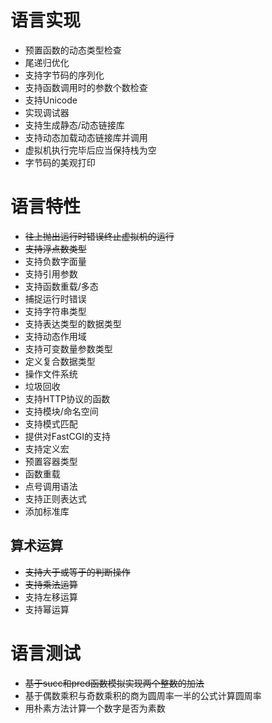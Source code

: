 # 语言实现

* 预置函数的动态类型检查
* 尾递归优化
* 支持字节码的序列化
* 支持函数调用时的参数个数检查
* 支持Unicode
* 实现调试器
* 支持生成静态/动态链接库
* 支持动态加载动态链接库并调用
* 虚拟机执行完毕后应当保持栈为空
* 字节码的美观打印

# 语言特性

* <del>往上抛出运行时错误终止虚拟机的运行</del>
* <del>支持浮点数类型</del>
* 支持负数字面量
* 支持引用参数
* 支持函数重载/多态
* 捕捉运行时错误
* 支持字符串类型
* 支持表达类型的数据类型
* 支持动态作用域
* 支持可变数量参数类型
* 定义复合数据类型
* 操作文件系统
* 垃圾回收
* 支持HTTP协议的函数
* 支持模块/命名空间
* 支持模式匹配
* 提供对FastCGI的支持
* 支持定义宏
* 预置容器类型
* 函数重载
* 点号调用语法
* 支持正则表达式
* 添加标准库

## 算术运算

* <del>支持大于或等于的判断操作</del>
* <del>支持乘法运算</del>
* 支持左移运算
* 支持幂运算

# 语言测试

* <del>基于succ和pred函数模拟实现两个整数的加法</del>
* 基于偶数乘积与奇数乘积的商为圆周率一半的公式计算圆周率
* 用朴素方法计算一个数字是否为素数